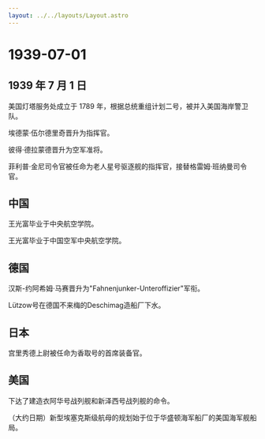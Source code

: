 ```yaml
---
layout: ../../layouts/Layout.astro
---
```


# 1939-07-01

## 1939 年 7 月 1 日

美国灯塔服务处成立于 1789
年，根据总统重组计划二号，被并入美国海岸警卫队。

埃德蒙·伍尔德里奇晋升为指挥官。

彼得·德拉蒙德晋升为空军准将。

菲利普·金尼司令官被任命为老人星号驱逐舰的指挥官，接替格雷姆·班纳曼司令官。

## 中国

王光富毕业于中央航空学院。

王光富毕业于中国空军中央航空学院。

## 德国

汉斯-约阿希姆·马赛晋升为"Fahnenjunker-Unteroffizier"军衔。

Lützow号在德国不来梅的Deschimag造船厂下水。

## 日本

宫里秀德上尉被任命为香取号的首席装备官。

## 美国

下达了建造衣阿华号战列舰和新泽西号战列舰的命令。

（大约日期）新型埃塞克斯级航母的规划始于位于华盛顿海军船厂的美国海军舰船局。